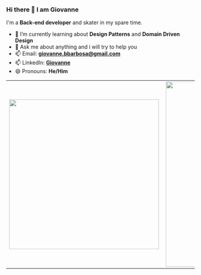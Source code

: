 ### Hi there 👋 I am Giovanne


I'm a **Back-end developer** and skater in my spare time.

- 🌱 I’m currently learning about **Design Patterns** and **Domain Driven Design**
- 💬 Ask me about anything and i will try to help you
- 📫 Email: [**giovanne.bbarbosa@gmail.com**](mailto:giovanne.bbarbosa@gmail.com)
- 📫 LinkedIn: [**Giovanne**](https://www.linkedin.com/in/giovannebbarbosa)
- 😄 Pronouns: **He/Him**
<center>
<table>
    <tr>
        <td><img width="400px" align="left" src="https://github-readme-stats.vercel.app/api/top-langs/?username=g-barbosa&hide=html&layout=compact&theme=buefy" /></td>
        <td><img width="495px" align="left" src="https://github-readme-stats.vercel.app/api?username=g-barbosa&theme=buefy"/></td>
    </tr>   
</table>
</center> 
